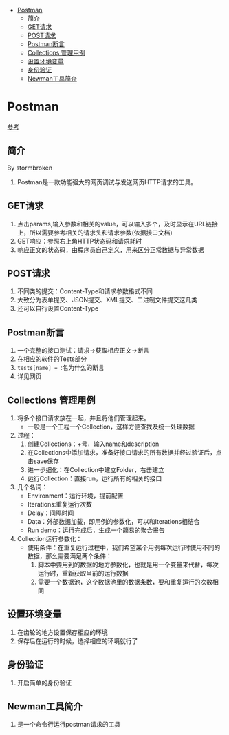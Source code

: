 <!-- TOC -->

- [Postman](#postman)
    - [简介](#简介)
    - [GET请求](#get请求)
    - [POST请求](#post请求)
    - [Postman断言](#postman断言)
    - [Collections 管理用例](#collections-管理用例)
    - [设置环境变量](#设置环境变量)
    - [身份验证](#身份验证)
    - [Newman工具简介](#newman工具简介)

<!-- /TOC -->
# Postman
<a href ="https://testerhome.com/topics/15101">参考</a>

## 简介
By stormbroken
1. Postman是一款功能强大的网页调试与发送网页HTTP请求的工具。

## GET请求

1. 点击params,输入参数和相关的value，可以输入多个，及时显示在URL链接上，所以需要参考相关的请求头和请求参数(依据接口文档)
2. GET响应：参照右上角HTTP状态码和请求耗时
3. 响应正文的状态码，由程序员自己定义，用来区分正常数据与异常数据

## POST请求
1. 不同类的提交：Content-Type和请求参数格式不同
2. 大致分为表单提交、JSON提交、XML提交、二进制文件提交这几类
3. 还可以自行设置Content-Type

## Postman断言
1. 一个完整的接口测试：请求->获取相应正文->断言
2. 在相应的软件的Tests部分
3. `tests[name] = `:名为什么的断言
4. 详见网页

## Collections 管理用例
1. 将多个接口请求放在一起，并且将他们管理起来。
    + 一般是一个工程一个Collection，这样方便查找及统一处理数据
2. 过程：
    1. 创建Collections：+号，输入name和description
    2. 在Collections中添加请求，准备好接口请求的所有数据并经过验证后，点击save保存
    3. 进一步细化：在Collection中建立Folder，右击建立
    4. 运行Collection：直接run，运行所有的相关的接口
3. 几个名词：
    + Environment：运行环境，提前配置
    + Iterations:重复运行次数
    + Delay：间隔时间
    + Data：外部数据加载，即用例的参数化，可以和Iterations相结合
    + Run demo：运行完成后，生成一个简易的聚合报告
4. Collection运行参数化：
    + 使用条件：在重复运行过程中，我们希望某个用例每次运行时使用不同的数据，那么需要满足两个条件：
        1. 脚本中要用到的数据的地方参数化，也就是用一个变量来代替，每次运行时，重新获取当前的运行数据
        2. 需要一个数据池，这个数据池里的数据条数，要和重复运行的次数相同

## 设置环境变量
1. 在齿轮的地方设置保存相应的环境
2. 保存后在运行的时候，选择相应的环境就行了

## 身份验证
1. 开启简单的身份验证

## Newman工具简介
1. 是一个命令行运行postman请求的工具
